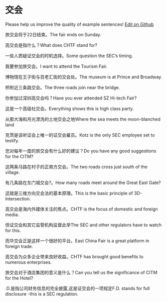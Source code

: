 # 交会

Please help us improve the quality of example sentences! [Edit on Github](https://github.com/jiyushe/jiyu-example-sentence-source/blob/main/chinese/jiaohui.md)

<p><span class="chinese">旅交会将于22日结束。</span><span class="english">The fair ends on Sunday.</span></p>

<p><span class="chinese">高交会是指什么？</span><span class="english">What does CHTF stand for?</span></p>

<p><span class="chinese">一些人质疑证交会的时机选择。</span><span class="english">Some question the SEC’s timing.</span></p>

<p><span class="chinese">我要参加旅交会。</span><span class="english">I want to attend the Tourism Fair.</span></p>

<p><span class="chinese">博物馆在王子街与百老汇街的交会处。</span><span class="english">The museum is at Prince and Broadway.</span></p>

<p><span class="chinese">桥附近三条路交会。</span><span class="english">The three roads join near the bridge.</span></p>

<p><span class="chinese">你参加过深圳高交会吗？</span><span class="english">Have you ever attended SZ Hi-tech Fair?</span></p>

<p><span class="chinese">这是一个高级社交会。</span><span class="english">Everything shows this is high class party.</span></p>

<p><span class="chinese">从那大海和月光漂洗的土地交会之地</span><span class="english">Where the sea meets the moon-blanched land</span></p>

<p><span class="chinese">克茨是该听证会上唯一的证交会雇员。</span><span class="english">Kotz is the only SEC employee set to testify.</span></p>

<p><span class="chinese">您对每年一度的旅交会有什么好的建议？</span><span class="english">Do you have any good suggestions for the CITM?</span></p>

<p><span class="chinese">这两条马路在村子的正南方交会。</span><span class="english">The two roads cross just south of the village.</span></p>

<p><span class="chinese">有几条路在东门城交会?。</span><span class="english">How many roads meet around the Great East Gate?</span></p>

<p><span class="chinese">这就是三维方向交会法的基本原理。</span><span class="english">This is the basic principle of 3D-Intersection.</span></p>

<p><span class="chinese">高交会是海内外媒体关注的焦点。</span><span class="english">CHTF is the focus of domestic and foreign media.</span></p>

<p><span class="chinese">但证交会和其它监管机构监督此举</span><span class="english">The SEC and other regulators have to watch for this.</span></p>

<p><span class="chinese">而华交会正是这样一个很好的平台。</span><span class="english">East China Fair is a great platform in foreign trade.</span></p>

<p><span class="chinese">高交会为众多企业带来良好收益。</span><span class="english">CHTF has brought good benefits to numerous enterprises.</span></p>

<p><span class="chinese">旅交会对于酒店集团的意义是什么？</span><span class="english">Can you tell us the significance of CITM for the Hotel?</span></p>

<p><span class="chinese">.D.是指公司财务信息的完全披露,这是证交会的一项规定</span><span class="english">F.D. stands for full disclosure -this is a SEC regulation.</span></p>

